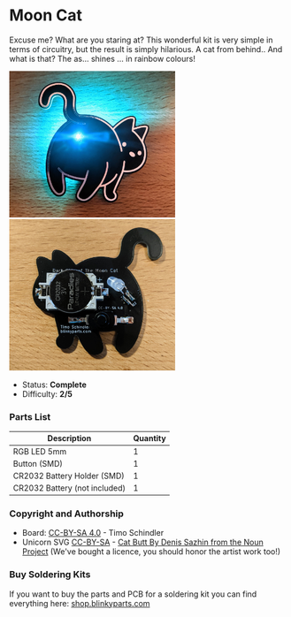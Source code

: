 # Moon Cat

Excuse me? What are you staring at?
This wonderful kit is very simple in terms of circuitry, but the result is simply hilarious. A cat from behind.. And what is that? The as... shines ... in rainbow colours!

<img src="manual/images/mooncat-front.jpg" width=300px alt="Moon Cat Front"> <img src="manual/images/mooncat-back.jpg" width=300px alt="Moon Cat Front">

- Status: **Complete**
- Difficulty: **2/5**

### Parts List

| Description                   | Quantity |
|-------------------------------|----------|
| RGB LED  5mm                  |     1    |
| Button (SMD)                  |     1    |
| CR2032 Battery Holder (SMD)   |     1    |
| CR2032 Battery (not included) |     1    |

### Copyright and Authorship

- Board: [CC-BY-SA 4.0](https://creativecommons.org/licenses/by-sa/4.0/) - Timo Schindler
- Unicorn SVG [CC-BY-SA](https://creativecommons.org/licenses/by-sa/4.0/) - [Cat Butt By Denis Sazhin from the Noun Project](https://thenounproject.com/iconka/collection/cat-power/?i=1179228) (We've bought a licence, you should honor the artist work too!)

### Buy Soldering Kits
If you want to buy the parts and PCB for a soldering kit you can find everything here: [shop.blinkyparts.com](https://shop.blinkyparts.com/en/Dark-Side-of-the-Moon...-Cat-wonderful-simple-kit-to-solder-and-love-Please-don-t-stare/blink233042)
